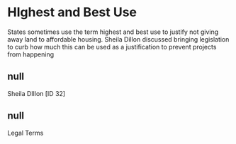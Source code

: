 # HIghest and Best Use

States sometimes use the term highest and best use to justify not giving away land to affordable housing. Sheila Dillon discussed bringing legislation to curb how much this can be used as a justification to prevent projects from happening

## null

Sheila DIllon [ID 32]

## null

Legal Terms

